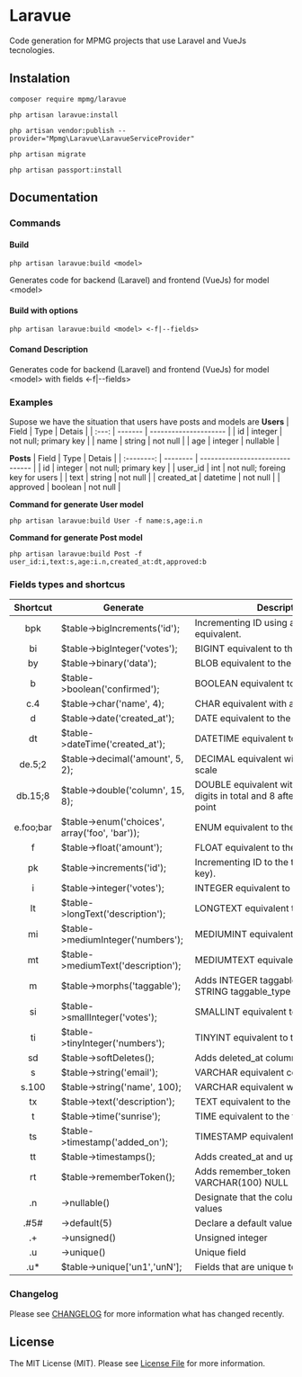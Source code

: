 # Laravue
Code generation for MPMG projects that use Laravel and VueJs tecnologies.

## Instalation
```
composer require mpmg/laravue
```

```
php artisan laravue:install
```

```
php artisan vendor:publish --provider="Mpmg\Laravue\LaravueServiceProvider"
```

```
php artisan migrate
```

```
php artisan passport:install
```

## Documentation

### Commands
#### Build
```
php artisan laravue:build <model>
```
Generates code for backend (Laravel) and frontend (VueJs) for model \<model\>

#### Build with options
```
php artisan laravue:build <model> <-f|--fields>
```
#### Comand Description
Generates code for backend (Laravel) and frontend (VueJs) for model \<model\> with fields <-f|--fields>

### Examples
Supose we have the situation that users have posts and models are
**Users**
| Field | Type    | Detais                |
| :---: | ------- | --------------------- |
|  id   | integer | not null; primary key |
| name  | string  | not null              |
|  age  | integer | nullable              |

**Posts**
|   Field    | Type     | Detais                          |
| :--------: | -------- | ------------------------------- |
|     id     | integer  | not null; primary key           |
|  user_id   | int      | not null; foreing key for users |
|    text    | string   | not null                        |
| created_at | datetime | not null                        |
|  approved  | boolean  | not null                        |

**Command for generate User model**
```
php artisan laravue:build User -f name:s,age:i.n
```

**Command for generate Post model**
```
php artisan laravue:build Post -f user_id:i,text:s,age:i.n,created_at:dt,approved:b
```
### Fields types and shortcus

| Shortcut  | Generate                                      | Description                                                                        |
| :-------: | --------------------------------------------- | ---------------------------------------------------------------------------------- |
|    bpk    | $table->bigIncrements('id');                  | Incrementing ID using a "big integer" equivalent.                                  |
|    bi     | $table->bigInteger('votes');                  | BIGINT equivalent to the table                                                     |
|    by     | $table->binary('data');                       | BLOB equivalent to the table                                                       |
|     b     | $table->boolean('confirmed');                 | BOOLEAN equivalent to the table                                                    |
|    c.4    | $table->char('name', 4);                      | CHAR equivalent with a length                                                      |
|     d     | $table->date('created_at');                   | DATE equivalent to the table                                                       |
|    dt     | $table->dateTime('created_at');               | DATETIME equivalent to the table                                                   |
|  de.5;2   | $table->decimal('amount', 5, 2);              | DECIMAL equivalent with a precision and scale                                      |
|  db.15;8  | $table->double('column', 15, 8);              | DOUBLE equivalent with precision, 15 digits in total and 8 after the decimal point |
| e.foo;bar | $table->enum('choices', array('foo', 'bar')); | ENUM equivalent to the table                                                       |
|     f     | $table->float('amount');                      | FLOAT equivalent to the table                                                      |
|    pk     | $table->increments('id');                     | Incrementing ID to the table (primary key).                                        |
|     i     | $table->integer('votes');                     | INTEGER equivalent to the table                                                    |
|    lt     | $table->longText('description');              | LONGTEXT equivalent to the table                                                   |
|    mi     | $table->mediumInteger('numbers');             | MEDIUMINT equivalent to the table                                                  |
|    mt     | $table->mediumText('description');            | MEDIUMTEXT equivalent to the table                                                 |
|     m     | $table->morphs('taggable');                   | Adds INTEGER taggable_id and STRING taggable_type                                  |
|    si     | $table->smallInteger('votes');                | SMALLINT equivalent to the table                                                   |
|    ti     | $table->tinyInteger('numbers');               | TINYINT equivalent to the table                                                    |
|    sd     | $table->softDeletes();                        | Adds deleted_at column for soft deletes                                            |
|     s     | $table->string('email');                      | VARCHAR equivalent column                                                          |
|   s.100   | $table->string('name', 100);                  | VARCHAR equivalent with a length                                                   |
|    tx     | $table->text('description');                  | TEXT equivalent to the table                                                       |
|     t     | $table->time('sunrise');                      | TIME equivalent to the table                                                       |
|    ts     | $table->timestamp('added_on');                | TIMESTAMP equivalent to the table                                                  |
|    tt     | $table->timestamps();                         | Adds created_at and updated_at columns                                             |
|    rt     | $table->rememberToken();                      | Adds remember_token as VARCHAR(100) NULL                                           |
|    .n     | ->nullable()                                  | Designate that the column allows NULL values                                       |
|   .#5#    | ->default(5)                                  | Declare a default value for a column                                               |
|    .+     | ->unsigned()                                  | Unsigned integer                                                                   |
|    .u     | ->unique()                                    | Unique field                                                                       |
|    .u*    | $table->unique['un1','unN'];                  | Fields that are unique together                                                    |

### Changelog

Please see [CHANGELOG](CHANGELOG.md) for more information what has changed recently.

## License

The MIT License (MIT). Please see [License File](LICENSE) for more information.